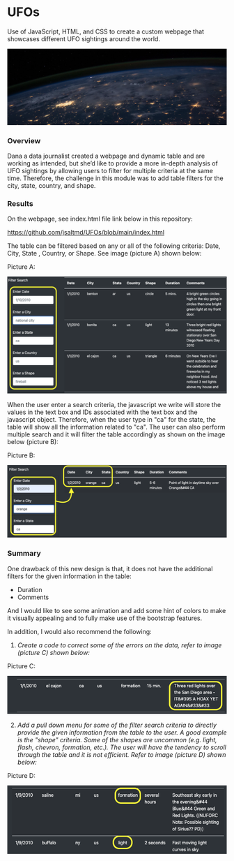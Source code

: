 # UFOs
Use of JavaScript, HTML, and CSS to create a custom webpage that showcases different UFO sightings around the world.

![](./pictures/pic.png)

### Overview

Dana a data journalist created a webpage and dynamic table and are working as intended, but she’d like to provide a more in-depth analysis of UFO sightings by allowing users to filter for multiple criteria at the same time. Therefore, the challenge in this module was to add table filters for the city, state, country, and shape.

### Results

On the webpage, see index.html file link below in this repository:

https://github.com/jsaltmd/UFOs/blob/main/index.html

The table can be filtered based on any or all of the following criteria: Date, City, State , Country, or Shape. See image (picture A) shown below:

Picture A:

![](./pictures/pic2.png)

When the user enter a search criteria, the javascript we write will store the values in the text box and IDs associated with the text box and the javascript object. Therefore, when the user type in "ca" for the state, the table will show all the information related to "ca". The user can also perform multiple search and it will filter the table accordingly as shown on the image below (picture B):

Picture B:

![](./pictures/pic3.png)

### Summary

One drawback of this new design is that, it does not have the additional filters for the given information in the table:

* Duration
* Comments

And I would like to see some animation and add some hint of colors to make it visually appealing and to fully make use of the bootstrap features.

In addition, I would also recommend the following:

1. *Create a code to correct some of the errors on the data, refer to image (picture C) shown below:*

Picture C:

![](./pictures/pic4.png)

 2. *Add a pull down menu for some of the filter search criteria to directly provide the given information from the table to the user. A good example is the "shape" criteria. Some of the shapes are uncommon (e.g. light, flash, chevron, formation, etc.). The user will have the tendency to scroll through the table and it is not efficient. Refer to image (picture D) shown below:*

Picture D:

![](./pictures/pic5.png)